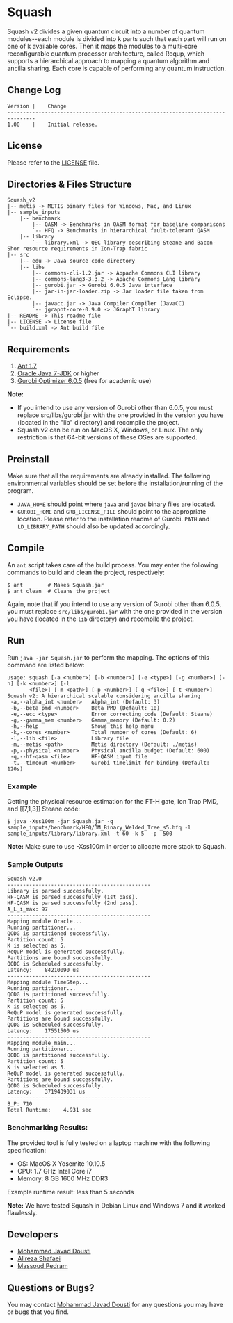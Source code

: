 # Squash

Squash v2 divides a given quantum circuit into a number of quantum modules--each module is divided into k parts such that each part will run on one of k available cores. Then it maps the modules to a multi-core reconfigurable quantum processor architecture, called Requp, which supports a hierarchical approach to mapping a quantum algorithm and ancilla sharing. Each core is capable of performing any quantum instruction.

## Change Log
```
Version |    Change
-------------------------------------------------------------------------------
1.00    |    Initial release.
```

## License
Please refer to the [LICENSE](LICENSE) file.

## Directories & Files Structure
```
Squash_v2
|-- metis -> METIS binary files for Windows, Mac, and Linux
|-- sample_inputs
    |-- benchmark
        |-- QASM -> Benchmarks in QASM format for baseline comparisons
        `-- HFQ -> Benchmarks in hierarchical fault-tolerant QASM
    |-- library
        `-- library.xml -> QEC library describing Steane and Bacon-Shor resource requirements in Ion-Trap fabric 
|-- src
    |-- edu -> Java source code directory
    |-- libs
        |-- commons-cli-1.2.jar -> Appache Commons CLI library
        |-- commons-lang3-3.3.2 -> Apache Commons Lang library
        |-- gurobi.jar -> Gurobi 6.0.5 Java interface
        |-- jar-in-jar-loader.zip -> Jar loader file taken from Eclipse.
        |-- javacc.jar -> Java Compiler Compiler (JavaCC)
        `-- jgrapht-core-0.9.0 -> JGraphT library
|-- README -> This readme file
|-- LICENSE -> License file
`-- build.xml -> Ant build file
```

## Requirements
1. [Ant 1.7](http://ant.apache.org)
2. [Oracle Java 7-JDK](http://www.oracle.com/technetwork/java/javase/downloads/index.html) or higher
3. [Gurobi Optimizer 6.0.5](http://www.gurobi.com) (free for academic use)

**Note:**
* If you intend to use any version of Gurobi other than 6.0.5, you must replace src/libs/gurobi.jar with the one provided in the version you have (located in the "lib" directory) and recompile the project.
* Squash v2 can be run on MacOS X, Windows, or Linux. The only restriction is that 64-bit versions of these OSes are supported.
    
## Preinstall
Make sure that all the requirements are already installed. The following environmental variables should be set before the installation/running of the program.
* `JAVA_HOME` should point where `java` and `javac` binary files are located.
* `GUROBI_HOME` and `GRB_LICENSE_FILE` should point to the appropriate location. Please refer to the installation readme of Gurobi. `PATH` and `LD_LIBRARY_PATH` should also be updated accordingly.

## Compile
An `ant` script takes care of the build process. You may enter the following commands to build and clean the project, respectively:
```
$ ant        # Makes Squash.jar
$ ant clean  # Cleans the project
```
Again, note that if you intend to use any version of Gurobi other than 6.0.5, you must replace `src/libs/gurobi.jar` with the one provided in the version you have (located in the `lib` directory) and recompile the project.

## Run
Run `java -jar Squash.jar` to perform the mapping. The options of this command are listed below:
```
usage: squash [-a <number>] [-b <number>] [-e <type>] [-g <number>] [-h] [-k <number>] [-l
       <file>] [-m <path>] [-p <number>] [-q <file>] [-t <number>]
Squash v2: A hierarchical scalable considering ancilla sharing
 -a,--alpha_int <number>   Alpha_int (Default: 3)
 -b,--beta_pmd <number>    Beta_PMD (Default: 10)
 -e,--ecc <type>           Error correcting code (Default: Steane)
 -g,--gamma_mem <number>   Gamma_memory (Default: 0.2)
 -h,--help                 Shows this help menu
 -k,--cores <number>       Total number of cores (Default: 6)
 -l,--lib <file>           Library file
 -m,--metis <path>         Metis directory (Default: ./metis)
 -p,--physical <number>    Physical ancilla budget (Default: 600)
 -q,--hf-qasm <file>       HF-QASM input file
 -t,--timeout <number>     Gurobi timelimit for binding (Default: 120s)
```

### Example
Getting the physical resource estimation for the FT-H gate, Ion Trap PMD, and [[7,1,3]] Steane code:
```
$ java -Xss100m -jar Squash.jar -q sample_inputs/benchmark/HFQ/3M_Binary_Welded_Tree_s5.hfq -l sample_inputs/library/library.xml -t 60 -k 5  -p  500
```

**Note:** Make sure to use -Xss100m in order to allocate more stack to Squash.

### Sample Outputs
```
Squash v2.0
----------------------------------------------
Library is parsed successfully.
HF-QASM is parsed successfully (1st pass).
HF-QASM is parsed successfully (2nd pass).
A_L_i_max: 97
----------------------------------------------
Mapping module Oracle...
Running partitioner...
QODG is partitioned successfully.
Partition count: 5
K is selected as 5.
ReQuP model is generated successfully.
Partitions are bound successfully.
QODG is Scheduled successfully.
Latency:    84210090 us
----------------------------------------------
Mapping module TimeStep...
Running partitioner...
QODG is partitioned successfully.
Partition count: 5
K is selected as 5.
ReQuP model is generated successfully.
Partitions are bound successfully.
QODG is Scheduled successfully.
Latency:    17551500 us
----------------------------------------------
Mapping module main...
Running partitioner...
QODG is partitioned successfully.
Partition count: 5
K is selected as 5.
ReQuP model is generated successfully.
Partitions are bound successfully.
QODG is Scheduled successfully.
Latency:    3719439031 us
----------------------------------------------
B_P: 710
Total Runtime:    4.931 sec
```

### Benchmarking Results:
The provided tool is fully tested on a laptop machine with the following specification:
* OS: MacOS X Yosemite 10.10.5
* CPU: 1.7 GHz Intel Core i7
* Memory: 8 GB 1600 MHz DDR3

Example runtime result:  less than 5 seconds

**Note:** We have tested Squash in Debian Linux and Windows 7 and it worked flawlessly.

## Developers
* [Mohammad Javad Dousti](<dousti@usc.edu>)
* [Alireza Shafaei](<shafaeb@usc.edu>)
* [Massoud Pedram](<pedram@usc.edu>)

## Questions or Bugs?
You may contact [Mohammad Javad Dousti](<dousti@usc.edu>) for any questions you may have or bugs that you find.
